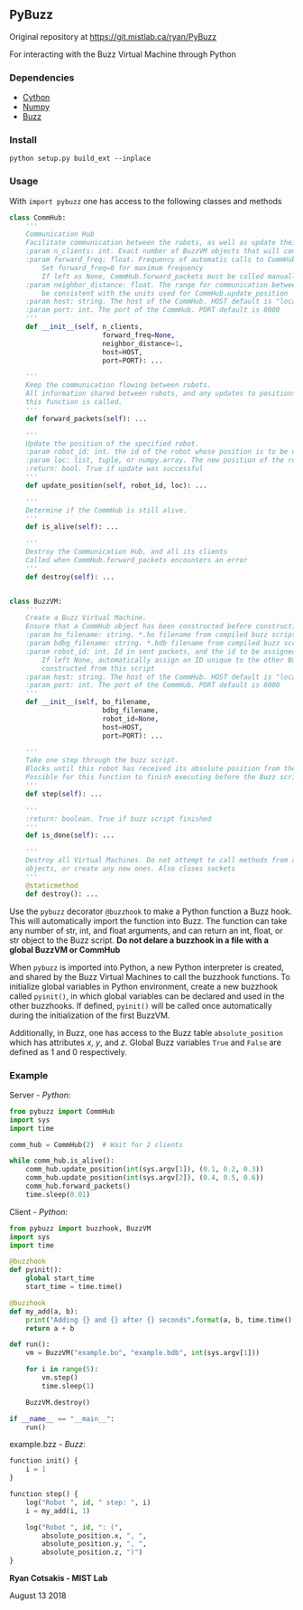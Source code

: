 ## PyBuzz
Original repository at https://git.mistlab.ca/ryan/PyBuzz

For interacting with the Buzz Virtual Machine through Python

### Dependencies

- [Cython](http://cython.readthedocs.io/en/latest/src/quickstart/install.html)
- [Numpy](https://www.scipy.org/install.html)
- [Buzz](https://github.com/MISTLab/Buzz)

### Install 

`python setup.py build_ext --inplace`

### Usage

With `import pybuzz` one has access to the following classes and methods

``` python
class CommHub:
    '''
    Communication Hub
    Facilitate communication between the robots, as well as update their absolute positions
    :param n_clients: int. Exact number of BuzzVM objects that will connect to this CommHub
    :param forward_freq: float. Frequency of automatic calls to CommHub.forward_packets in Hertz
        Set forward_freq=0 for maximum frequency
        If left as None, CommHub.forward_packets must be called manually
    :param neighbor_distance: float. The range for communication between robots. Distance units must
        be consistent with the units used for CommHub.update_position
    :param host: string. The host of the CommHub. HOST default is "localhost"
    :param port: int. The port of the CommHub. PORT default is 8000
    '''
    def __init__(self, n_clients,
                       forward_freq=None,
                       neighbor_distance=1,
                       host=HOST,
                       port=PORT): ...

    '''
    Keep the communication flowing between robots.
    All information shared between robots, and any updates to positions are not sent unless
    this function is called.
    '''
    def forward_packets(self): ...

    '''
    Update the position of the specified robot.
    :param robot_id: int. the id of the robot whose position is to be updated
    :param loc: list, tuple, or numpy.array. The new position of the robot
    :return: bool. True if update was successful
    '''
    def update_position(self, robot_id, loc): ...

    '''
    Determine if the CommHub is still alive. 
    '''
    def is_alive(self): ...

    '''
    Destroy the Communication Hub, and all its clients
    Called when CommHub.forward_packets encounters an error
    '''
    def destroy(self): ...


class BuzzVM:
    '''
    Create a Buzz Virtual Machine.
    Ensure that a CommHub object has been constructed before constructing a BuzzVM object
    :param bo_filename: string. *.bo filename from compiled buzz script
    :param bdbg_filename: string. *.bdb filename from compiled buzz script
    :param robot_id: int. Id in sent packets, and the id to be assigned in the buzz script.
        If left None, automatically assign an ID unique to the other BuzzVM objects
        constructed from this script
    :param host: string. The host of the CommHub. HOST default is "localhost"
    :param port: int. The port of the CommHub. PORT default is 8000
    '''
    def __init__(self, bo_filename,
                       bdbg_filename,
                       robot_id=None,
                       host=HOST,
                       port=PORT): ...

	'''
    Take one step through the buzz script.
    Blocks until this robot has received its absolute position from the CommHub.
    Possible for this function to finish executing before the Buzz script step is complete.
    '''
    def step(self): ...

    '''
    :return: boolean. True if buzz script finished
    '''
    def is_done(self): ...

    '''
    Destroy all Virtual Machines. Do not attempt to call methods from any existing BuzzVM
    objects, or create any new ones. Also closes sockets
    '''
    @staticmethod
    def destroy(): ...
```

Use the `pybuzz` decorator `@buzzhook` to make a Python function a Buzz hook. This will automatically import the function into Buzz. The function can take any number of str, int, and float arguments, and can return an int, float, or str object to the Buzz script. **Do not delare a buzzhook in a file with a global BuzzVM or CommHub**

When `pybuzz` is imported into Python, a new Python interpreter is created, and shared by the Buzz Virtual Machines to call the buzzhook functions. To initialize global variables in Python environment, create a new buzzhook called `pyinit()`, in which global variables can be declared and used in the other buzzhooks. If defined, `pyinit()` will be called once automatically during the initialization of the first BuzzVM.

Additionally, in Buzz, one has access to the Buzz table `absolute_position` which has attributes *x*, *y*, and *z*. Global Buzz variables `True` and `False` are defined as 1 and 0 respectively.

### Example

Server - *Python*:

``` python
from pybuzz import CommHub
import sys
import time

comm_hub = CommHub(2)  # Wait for 2 clients

while comm_hub.is_alive():
    comm_hub.update_position(int(sys.argv[1]), (0.1, 0.2, 0.3))
    comm_hub.update_position(int(sys.argv[2]), (0.4, 0.5, 0.6))
    comm_hub.forward_packets()
    time.sleep(0.01)
```

Client - *Python*:

``` python
from pybuzz import buzzhook, BuzzVM
import sys
import time

@buzzhook
def pyinit():
    global start_time
    start_time = time.time()

@buzzhook
def my_add(a, b):
    print("Adding {} and {} after {} seconds".format(a, b, time.time() - start_time))
    return a + b

def run():
    vm = BuzzVM("example.bo", "example.bdb", int(sys.argv[1]))

    for i in range(5):
        vm.step()
        time.sleep(1)

    BuzzVM.destroy()

if __name__ == "__main__":
    run()
```

example.bzz - *Buzz*:

``` python
function init() {
    i = 1
}

function step() {
    log("Robot ", id, " step: ", i)
    i = my_add(i, 1)

    log("Robot ", id, ": (",
        absolute_position.x, ", ",
        absolute_position.y, ", ",
        absolute_position.z, ")")
}
```


**Ryan Cotsakis - MIST Lab**

August 13 2018
